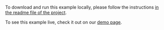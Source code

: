 To download and run this example locally, please follow the instructions [in the readme file of the project](https://github.com/acidb/mobiscroll-demos-vue?tab=readme-ov-file#mobiscroll-vue-demos).

To see this example live, check it out on our [demo page](https://demo.mobiscroll.com/vue/eventcalendar/load-events-from-remote-api#).